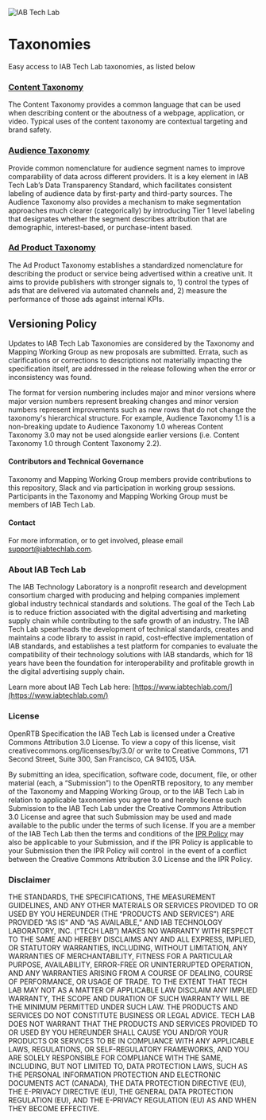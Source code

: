 ![IAB Tech Lab](https://drive.google.com/uc?id=10yoBoG5uRETSXRrnJPUDuONujvADrSG1)
# Taxonomies
Easy access to IAB Tech Lab taxonomies, as listed below

### [Content Taxonomy](https://github.com/InteractiveAdvertisingBureau/Taxonomies/tree/2fd4970d9f8576a338c902dc174b56e84fd8d083/Content%20Taxonomies)
The Content Taxonomy provides a common language that can be used when describing content or the aboutness of a webpage, application, or video. Typical uses of the content taxonomy are contextual targeting and brand safety.

### [Audience Taxonomy](https://github.com/InteractiveAdvertisingBureau/Taxonomies/tree/2fd4970d9f8576a338c902dc174b56e84fd8d083/Audience%20Taxonomies) 
Provide common nomenclature for audience segment names to improve comparability of data across different providers. It is a key element in IAB Tech Lab’s Data Transparency Standard, which facilitates consistent labeling of audience data by first-party and third-party sources. The Audience Taxonomy also provides a mechanism to make segmentation approaches much clearer (categorically) by introducing Tier 1 level labeling that designates whether the segment describes attribution that are demographic, interest-based, or purchase-intent based. 

### [Ad Product Taxonomy](https://github.com/InteractiveAdvertisingBureau/Taxonomies/tree/2fd4970d9f8576a338c902dc174b56e84fd8d083/Ad%20Product%20Taxonomies)
The Ad Product Taxonomy establishes a standardized nomenclature for describing the product or service being advertised within a creative unit. It aims to provide publishers with stronger signals to, 1) control the types of ads that are delivered via automated channels and, 2) measure the performance of those ads against internal KPIs.


## Versioning Policy

Updates to IAB Tech Lab Taxonomies are considered by the Taxonomy and Mapping Working Group as new proposals are submitted. Errata, such as clarifications or corrections to descriptions not materially impacting the specification itself, are addressed in the release following when the error or inconsistency was found.

The format for version numbering includes major and minor versions where major version numbers represent breaking changes and minor version numbers represent improvements such as new rows that do not change the taxonomy's hierarchical structure. For example, Audience Taxonomy 1.1 is a non-breaking update to Audience Taxonomy 1.0 whereas Content Taxonomy 3.0 may not be used alongside earlier versions (i.e. Content Taxonomy 1.0 through Content Taxonomy 2.2).

#### Contributors and Technical Governance

Taxonomy and Mapping Working Group members provide contributions to this repository, Slack and via participation in working group sessions. Participants in the Taxonomy and Mapping Working Group must be members of IAB Tech Lab. 

#### Contact
For more information, or to get involved, please email support@iabtechlab.com.


### About IAB Tech Lab  
The IAB Technology Laboratory is a nonprofit research and development consortium charged with producing and helping companies implement global industry technical standards and solutions. The goal of the Tech Lab is to reduce friction associated with the digital advertising and marketing supply chain while contributing to the safe growth of an industry. The IAB Tech Lab spearheads the development of technical standards, creates and maintains a code library to assist in rapid, cost-effective implementation of IAB standards, and establishes a test platform for companies to evaluate the compatibility of their technology solutions with IAB standards, which for 18 years have been the foundation for interoperability and profitable growth in the digital advertising supply chain.

Learn more about IAB Tech Lab here: [https://www.iabtechlab.com/](https://www.iabtechlab.com/)


### License
OpenRTB Specification the IAB Tech Lab is licensed under a Creative Commons Attribution 3.0 License.   To view a copy of this license, visit creativecommons.org/licenses/by/3.0/ or write to Creative Commons, 171 Second Street, Suite 300, San Francisco, CA 94105, USA.

By submitting an idea, specification, software code, document, file, or other material (each, a “Submission”) to the OpenRTB repository, to any member of the Taxonomy and Mapping Working Group, or to the IAB Tech Lab in relation to applicable taxonomies you agree to and hereby license such Submission to the IAB Tech Lab under the Creative Commons Attribution 3.0 License and agree that such Submission may be used and made available to the public under the terms of such license. If you are a member of the IAB Tech Lab then the terms and conditions of the [IPR Policy](https://iabtechlab.com/ipr-iab-techlab/acknowledge-ipr/) may also be applicable to your Submission, and if the IPR Policy is applicable to your Submission then the IPR Policy will control  in the event of a conflict between the Creative Commons Attribution 3.0 License and the IPR Policy.

### Disclaimer

THE STANDARDS, THE SPECIFICATIONS, THE MEASUREMENT GUIDELINES, AND ANY OTHER MATERIALS OR SERVICES PROVIDED TO OR USED BY YOU HEREUNDER (THE “PRODUCTS AND SERVICES”) ARE PROVIDED “AS IS” AND “AS AVAILABLE,” AND IAB TECHNOLOGY LABORATORY, INC. (“TECH LAB”) MAKES NO WARRANTY WITH RESPECT TO THE SAME AND HEREBY DISCLAIMS ANY AND ALL EXPRESS, IMPLIED, OR STATUTORY WARRANTIES, INCLUDING, WITHOUT LIMITATION, ANY WARRANTIES OF MERCHANTABILITY, FITNESS FOR A PARTICULAR PURPOSE, AVAILABILITY, ERROR-FREE OR UNINTERRUPTED OPERATION, AND ANY WARRANTIES ARISING FROM A COURSE OF DEALING, COURSE OF PERFORMANCE, OR USAGE OF TRADE. TO THE EXTENT THAT TECH LAB MAY NOT AS A MATTER OF APPLICABLE LAW DISCLAIM ANY IMPLIED WARRANTY, THE SCOPE AND DURATION OF SUCH WARRANTY WILL BE THE MINIMUM PERMITTED UNDER SUCH LAW. THE PRODUCTS AND SERVICES DO NOT CONSTITUTE BUSINESS OR LEGAL ADVICE. TECH LAB DOES NOT WARRANT THAT THE PRODUCTS AND SERVICES PROVIDED TO OR USED BY YOU HEREUNDER SHALL CAUSE YOU AND/OR YOUR PRODUCTS OR SERVICES TO BE IN COMPLIANCE WITH ANY APPLICABLE LAWS, REGULATIONS, OR SELF-REGULATORY FRAMEWORKS, AND YOU ARE SOLELY RESPONSIBLE FOR COMPLIANCE WITH THE SAME, INCLUDING, BUT NOT LIMITED TO, DATA PROTECTION LAWS, SUCH AS THE PERSONAL INFORMATION PROTECTION AND ELECTRONIC DOCUMENTS ACT (CANADA), THE DATA PROTECTION DIRECTIVE (EU), THE E-PRIVACY DIRECTIVE (EU), THE GENERAL DATA PROTECTION REGULATION (EU), AND THE E-PRIVACY REGULATION (EU) AS AND WHEN THEY BECOME EFFECTIVE.
